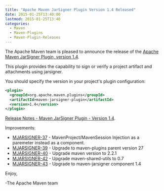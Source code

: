 ```yaml
---
title: "Apache Maven JarSigner Plugin Version 1.4 Released"
date: 2015-01-25T13:40:00
lastmod: 2015-01-25T13:40
categories:
  - Maven
  - Maven-Plugins
  - Maven-Plugin-Releases
---
```

The Apache Maven team is pleased to announce the release of the 
[Apache Maven JarSigner Plugin, version 1.4](http://maven.apache.org/plugins/maven-jarsigner-plugin/).

This plugin provides the capability to sign or verify a project artifact and
attachments using jarsigner.


You should specify the version in your project's plugin configuration:

```xml
<plugin>
  <groupId>org.apache.maven.plugins</groupId>
  <artifactId>maven-jarsigner-plugin</artifactId>
  <version>1.4</version>
</plugin>
```

<!-- more -->

[Release Notes - Maven JarSigner Plugin - Version 1.4](http://jira.codehaus.org/secure/ReleaseNote.jspa?projectId=11990&version=19865).

Improvements:

 * [MJARSIGNER-37](https://issues.apache.org/jira/browse/MJARSIGNER-37) - MavenProject/MavenSession Injection as a paremeter instead as a component.
 * [MJARSIGNER-39](https://issues.apache.org/jira/browse/MJARSIGNER-39) - Upgrade to maven-plugins parent version 27
 * [MJARSIGNER-40](https://issues.apache.org/jira/browse/MJARSIGNER-40) - Upgrade maven version to 2.2.1
 * [MJARSIGNER-42](https://issues.apache.org/jira/browse/MJARSIGNER-42) - Upgrade maven-shared-utils to 0.7
 * [MJARSIGNER-43](https://issues.apache.org/jira/browse/MJARSIGNER-43) - Upgrade to maven-jarsigner component 1.4


Enjoy,

-The Apache Maven team
